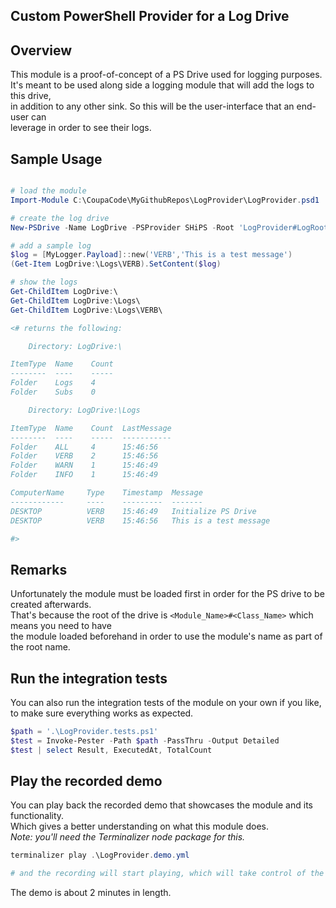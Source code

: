 
## **Custom PowerShell Provider for a Log Drive**

## Overview

This module is a proof-of-concept of a PS Drive used for logging purposes.  
It's meant to be used along side a logging module that will add the logs to this drive,  
in addition to any other sink. So this will be the user-interface that an end-user can  
leverage in order to see their logs.

## Sample Usage

```PowerShell

# load the module
Import-Module C:\CoupaCode\MyGithubRepos\LogProvider\LogProvider.psd1

# create the log drive
New-PSDrive -Name LogDrive -PSProvider SHiPS -Root 'LogProvider#LogRoot'

# add a sample log
$log = [MyLogger.Payload]::new('VERB','This is a test message')
(Get-Item LogDrive:\Logs\VERB).SetContent($log)

# show the logs
Get-ChildItem LogDrive:\
Get-ChildItem LogDrive:\Logs\
Get-ChildItem LogDrive:\Logs\VERB\

<# returns the following:

    Directory: LogDrive:\

ItemType  Name    Count
--------  ----    -----
Folder    Logs    4
Folder    Subs    0

    Directory: LogDrive:\Logs

ItemType  Name    Count  LastMessage
--------  ----    -----  -----------
Folder    ALL     4      15:46:56
Folder    VERB    2      15:46:56
Folder    WARN    1      15:46:49
Folder    INFO    1      15:46:49

ComputerName     Type    Timestamp  Message
------------     ----    ---------  -------
DESKTOP          VERB    15:46:49   Initialize PS Drive
DESKTOP          VERB    15:46:56   This is a test message

#>
```

## Remarks

Unfortunately the module must be loaded first in order for the PS drive to be created afterwards.  
That's because the root of the drive is `<Module_Name>#<Class_Name>` which means you need to have  
the module loaded beforehand in order to use the module's name as part of the root name.

## Run the integration tests

You can also run the integration tests of the module on your own if you like, to make sure everything works as expected.
```PowerShell
$path = '.\LogProvider.tests.ps1'
$test = Invoke-Pester -Path $path -PassThru -Output Detailed
$test | select Result, ExecutedAt, TotalCount
```

## Play the recorded demo

You can play back the recorded demo that showcases the module and its functionality.  
Which gives a better understanding on what this module does.  
_Note: you'll need the Terminalizer node package for this._
```PowerShell
terminalizer play .\LogProvider.demo.yml

# and the recording will start playing, which will take control of the terminal for a while
```
The demo is about 2 minutes in length.